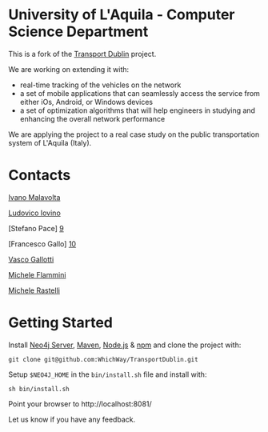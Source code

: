 University of L'Aquila - Computer Science Department
=============


This is a fork of the [Transport Dublin][6] project.


We are working on extending it with:

- real-time tracking of the vehicles on the network
- a set of mobile applications that can seamlessly access the service from either iOs, Android, or Windows devices
- a set of optimization algorithms that will help engineers in studying and enhancing the overall network performance

We are applying the project to a real case study on the public transportation system of L'Aquila (Italy).

Contacts
===

[Ivano Malavolta][7]

[Ludovico Iovino][8]

[Stefano Pace] [9]

[Francesco Gallo] [10]

[Vasco Gallotti][11]

[Michele Flammini][12]

[Michele Rastelli][13]


Getting Started
=============

Install [Neo4j Server][1], [Maven][2], [Node.js][3] & [npm][4] and clone the project with:

    git clone git@github.com:WhichWay/TransportDublin.git

Setup `$NEO4J_HOME` in the `bin/install.sh` file and install with:
 
    sh bin/install.sh

Point your browser to http://localhost:8081/

Let us know if you have any feedback.


[1]: http://www.busonair.eu

[2]: http://neo4j.org/download/

[3]: http://maven.apache.org/

[4]: http://nodejs.org/

[5]: http://github.com/isaacs/npm 

[6]: https://github.com/WhichWay/TransportDublin

[7]: http://www.di.univaq.it/malavolta

[8]: http://www.ludovicoiovino.com

[9]: http://www.stefanopace.net

[10]: http://www.di.univaq.it/francesco.gallo

[11]: http://www.blaskino.net

[12]: http://www.di.univaq.it/flammini/

[13]: rashtao@gmail.com
